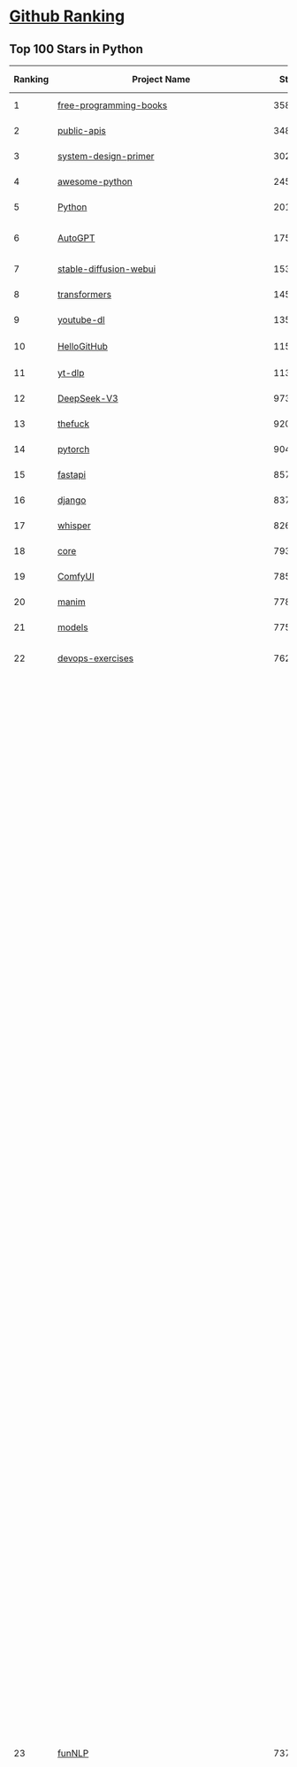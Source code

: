 [Github Ranking](../README.md)
==========

## Top 100 Stars in Python

| Ranking | Project Name | Stars | Forks | Language | Open Issues | Description | Last Commit |
| ------- | ------------ | ----- | ----- | -------- | ----------- | ----------- | ----------- |
| 1 | [free-programming-books](https://github.com/EbookFoundation/free-programming-books) | 358499 | 63472 | Python | 30 | :books: Freely available programming books | 2025-06-01T19:20:36Z |
| 2 | [public-apis](https://github.com/public-apis/public-apis) | 348481 | 36636 | Python | 6 | A collective list of free APIs | 2025-05-20T15:56:34Z |
| 3 | [system-design-primer](https://github.com/donnemartin/system-design-primer) | 302269 | 50089 | Python | 240 | Learn how to design large-scale systems. Prep for the system design interview.  Includes Anki flashcards. | 2025-05-21T11:13:33Z |
| 4 | [awesome-python](https://github.com/vinta/awesome-python) | 245215 | 25738 | Python | 0 | An opinionated list of awesome Python frameworks, libraries, software and resources. | 2024-08-11T17:10:18Z |
| 5 | [Python](https://github.com/TheAlgorithms/Python) | 201003 | 46825 | Python | 67 | All Algorithms implemented in Python | 2025-05-31T21:11:46Z |
| 6 | [AutoGPT](https://github.com/Significant-Gravitas/AutoGPT) | 175784 | 45742 | Python | 141 | AutoGPT is the vision of accessible AI for everyone, to use and to build on. Our mission is to provide the tools, so that you can focus on what matters. | 2025-06-01T23:25:30Z |
| 7 | [stable-diffusion-webui](https://github.com/AUTOMATIC1111/stable-diffusion-webui) | 153074 | 28479 | Python | 2341 | Stable Diffusion web UI | 2025-05-03T06:17:03Z |
| 8 | [transformers](https://github.com/huggingface/transformers) | 145067 | 29191 | Python | 1053 | 🤗 Transformers: State-of-the-art Machine Learning for Pytorch, TensorFlow, and JAX. | 2025-06-01T20:14:38Z |
| 9 | [youtube-dl](https://github.com/ytdl-org/youtube-dl) | 135905 | 10349 | Python | 3649 | Command-line program to download videos from YouTube.com and other video sites | 2025-05-04T11:53:05Z |
| 10 | [HelloGitHub](https://github.com/521xueweihan/HelloGitHub) | 115154 | 10308 | Python | 183 | :octocat: 分享 GitHub 上有趣、入门级的开源项目。Share interesting, entry-level open source projects on GitHub. | 2025-05-28T01:27:55Z |
| 11 | [yt-dlp](https://github.com/yt-dlp/yt-dlp) | 113888 | 8976 | Python | 1567 | A feature-rich command-line audio/video downloader | 2025-06-01T23:20:29Z |
| 12 | [DeepSeek-V3](https://github.com/deepseek-ai/DeepSeek-V3) | 97332 | 15820 | Python | 38 | None | 2025-04-09T01:50:40Z |
| 13 | [thefuck](https://github.com/nvbn/thefuck) | 92072 | 3697 | Python | 281 | Magnificent app which corrects your previous console command. | 2024-07-19T14:56:13Z |
| 14 | [pytorch](https://github.com/pytorch/pytorch) | 90465 | 24307 | Python | 15111 | Tensors and Dynamic neural networks in Python with strong GPU acceleration | 2025-06-02T04:04:04Z |
| 15 | [fastapi](https://github.com/fastapi/fastapi) | 85786 | 7414 | Python | 51 | FastAPI framework, high performance, easy to learn, fast to code, ready for production | 2025-06-01T12:12:04Z |
| 16 | [django](https://github.com/django/django) | 83749 | 32610 | Python | 0 | The Web framework for perfectionists with deadlines. | 2025-05-28T13:22:28Z |
| 17 | [whisper](https://github.com/openai/whisper) | 82622 | 9982 | Python | 0 | Robust Speech Recognition via Large-Scale Weak Supervision | 2025-05-13T18:22:39Z |
| 18 | [core](https://github.com/home-assistant/core) | 79382 | 33868 | Python | 2504 | :house_with_garden: Open source home automation that puts local control and privacy first. | 2025-06-01T19:55:51Z |
| 19 | [ComfyUI](https://github.com/comfyanonymous/ComfyUI) | 78580 | 8651 | Python | 2305 | The most powerful and modular diffusion model GUI, api and backend with a graph/nodes interface. | 2025-06-02T00:10:38Z |
| 20 | [manim](https://github.com/3b1b/manim) | 77800 | 6712 | Python | 443 | Animation engine for explanatory math videos | 2025-03-20T19:00:35Z |
| 21 | [models](https://github.com/tensorflow/models) | 77537 | 45597 | Python | 1073 | Models and examples built with TensorFlow | 2025-05-30T23:13:19Z |
| 22 | [devops-exercises](https://github.com/bregman-arie/devops-exercises) | 76238 | 17022 | Python | 35 | Linux, Jenkins, AWS, SRE, Prometheus, Docker, Python, Ansible, Git, Kubernetes, Terraform, OpenStack, SQL, NoSQL, Azure, GCP, DNS, Elastic, Network, Virtualization. DevOps Interview Questions | 2025-04-24T19:36:05Z |
| 23 | [funNLP](https://github.com/fighting41love/funNLP) | 73780 | 14863 | Python | 33 | 中英文敏感词、语言检测、中外手机/电话归属地/运营商查询、名字推断性别、手机号抽取、身份证抽取、邮箱抽取、中日文人名库、中文缩写库、拆字词典、词汇情感值、停用词、反动词表、暴恐词表、繁简体转换、英文模拟中文发音、汪峰歌词生成器、职业名称词库、同义词库、反义词库、否定词库、汽车品牌词库、汽车零件词库、连续英文切割、各种中文词向量、公司名字大全、古诗词库、IT词库、财经词库、成语词库、地名词库、历史名人词库、诗词词库、医学词库、饮食词库、法律词库、汽车词库、动物词库、中文聊天语料、中文谣言数据、百度中文问答数据集、句子相似度匹配算法集合、bert资源、文本生成&摘要相关工具、cocoNLP信息抽取工具、国内电话号码正则匹配、清华大学XLORE:中英文跨语言百科知识图谱、清华大学人工智能技术系列报告、自然语言生成、NLU太难了系列、自动对联数据及机器人、用户名黑名单列表、罪名法务名词及分类模型、微信公众号语料、cs224n深度学习自然语言处理课程、中文手写汉字识别、中文自然语言处理 语料/数据集、变量命名神器、分词语料库+代码、任务型对话英文数据集、ASR 语音数据集 + 基于深度学习的中文语音识别系统、笑声检测器、Microsoft多语言数字/单位/如日期时间识别包、中华新华字典数据库及api(包括常用歇后语、成语、词语和汉字)、文档图谱自动生成、SpaCy 中文模型、Common Voice语音识别数据集新版、神经网络关系抽取、基于bert的命名实体识别、关键词(Keyphrase)抽取包pke、基于医疗领域知识图谱的问答系统、基于依存句法与语义角色标注的事件三元组抽取、依存句法分析4万句高质量标注数据、cnocr：用来做中文OCR的Python3包、中文人物关系知识图谱项目、中文nlp竞赛项目及代码汇总、中文字符数据、speech-aligner: 从“人声语音”及其“语言文本”产生音素级别时间对齐标注的工具、AmpliGraph: 知识图谱表示学习(Python)库：知识图谱概念链接预测、Scattertext 文本可视化(python)、语言/知识表示工具：BERT & ERNIE、中文对比英文自然语言处理NLP的区别综述、Synonyms中文近义词工具包、HarvestText领域自适应文本挖掘工具（新词发现-情感分析-实体链接等）、word2word：(Python)方便易用的多语言词-词对集：62种语言/3,564个多语言对、语音识别语料生成工具：从具有音频/字幕的在线视频创建自动语音识别(ASR)语料库、构建医疗实体识别的模型（包含词典和语料标注）、单文档非监督的关键词抽取、Kashgari中使用gpt-2语言模型、开源的金融投资数据提取工具、文本自动摘要库TextTeaser: 仅支持英文、人民日报语料处理工具集、一些关于自然语言的基本模型、基于14W歌曲知识库的问答尝试--功能包括歌词接龙and已知歌词找歌曲以及歌曲歌手歌词三角关系的问答、基于Siamese bilstm模型的相似句子判定模型并提供训练数据集和测试数据集、用Transformer编解码模型实现的根据Hacker News文章标题自动生成评论、用BERT进行序列标记和文本分类的模板代码、LitBank：NLP数据集——支持自然语言处理和计算人文学科任务的100部带标记英文小说语料、百度开源的基准信息抽取系统、虚假新闻数据集、Facebook: LAMA语言模型分析，提供Transformer-XL/BERT/ELMo/GPT预训练语言模型的统一访问接口、CommonsenseQA：面向常识的英文QA挑战、中文知识图谱资料、数据及工具、各大公司内部里大牛分享的技术文档 PDF 或者 PPT、自然语言生成SQL语句（英文）、中文NLP数据增强（EDA）工具、英文NLP数据增强工具 、基于医药知识图谱的智能问答系统、京东商品知识图谱、基于mongodb存储的军事领域知识图谱问答项目、基于远监督的中文关系抽取、语音情感分析、中文ULMFiT-情感分析-文本分类-语料及模型、一个拍照做题程序、世界各国大规模人名库、一个利用有趣中文语料库 qingyun 训练出来的中文聊天机器人、中文聊天机器人seqGAN、省市区镇行政区划数据带拼音标注、教育行业新闻语料库包含自动文摘功能、开放了对话机器人-知识图谱-语义理解-自然语言处理工具及数据、中文知识图谱：基于百度百科中文页面-抽取三元组信息-构建中文知识图谱、masr: 中文语音识别-提供预训练模型-高识别率、Python音频数据增广库、中文全词覆盖BERT及两份阅读理解数据、ConvLab：开源多域端到端对话系统平台、中文自然语言处理数据集、基于最新版本rasa搭建的对话系统、基于TensorFlow和BERT的管道式实体及关系抽取、一个小型的证券知识图谱/知识库、复盘所有NLP比赛的TOP方案、OpenCLaP：多领域开源中文预训练语言模型仓库、UER：基于不同语料+编码器+目标任务的中文预训练模型仓库、中文自然语言处理向量合集、基于金融-司法领域(兼有闲聊性质)的聊天机器人、g2pC：基于上下文的汉语读音自动标记模块、Zincbase 知识图谱构建工具包、诗歌质量评价/细粒度情感诗歌语料库、快速转化「中文数字」和「阿拉伯数字」、百度知道问答语料库、基于知识图谱的问答系统、jieba_fast 加速版的jieba、正则表达式教程、中文阅读理解数据集、基于BERT等最新语言模型的抽取式摘要提取、Python利用深度学习进行文本摘要的综合指南、知识图谱深度学习相关资料整理、维基大规模平行文本语料、StanfordNLP 0.2.0：纯Python版自然语言处理包、NeuralNLP-NeuralClassifier：腾讯开源深度学习文本分类工具、端到端的封闭域对话系统、中文命名实体识别：NeuroNER vs. BertNER、新闻事件线索抽取、2019年百度的三元组抽取比赛：“科学空间队”源码、基于依存句法的开放域文本知识三元组抽取和知识库构建、中文的GPT2训练代码、ML-NLP - 机器学习(Machine Learning)NLP面试中常考到的知识点和代码实现、nlp4han:中文自然语言处理工具集(断句/分词/词性标注/组块/句法分析/语义分析/NER/N元语法/HMM/代词消解/情感分析/拼写检查、XLM：Facebook的跨语言预训练语言模型、用基于BERT的微调和特征提取方法来进行知识图谱百度百科人物词条属性抽取、中文自然语言处理相关的开放任务-数据集-当前最佳结果、CoupletAI - 基于CNN+Bi-LSTM+Attention 的自动对对联系统、抽象知识图谱、MiningZhiDaoQACorpus - 580万百度知道问答数据挖掘项目、brat rapid annotation tool: 序列标注工具、大规模中文知识图谱数据：1.4亿实体、数据增强在机器翻译及其他nlp任务中的应用及效果、allennlp阅读理解:支持多种数据和模型、PDF表格数据提取工具 、 Graphbrain：AI开源软件库和科研工具，目的是促进自动意义提取和文本理解以及知识的探索和推断、简历自动筛选系统、基于命名实体识别的简历自动摘要、中文语言理解测评基准，包括代表性的数据集&基准模型&语料库&排行榜、树洞 OCR 文字识别 、从包含表格的扫描图片中识别表格和文字、语声迁移、Python口语自然语言处理工具集(英文)、 similarity：相似度计算工具包，java编写、海量中文预训练ALBERT模型 、Transformers 2.0 、基于大规模音频数据集Audioset的音频增强 、Poplar：网页版自然语言标注工具、图片文字去除，可用于漫画翻译 、186种语言的数字叫法库、Amazon发布基于知识的人-人开放领域对话数据集 、中文文本纠错模块代码、繁简体转换 、 Python实现的多种文本可读性评价指标、类似于人名/地名/组织机构名的命名体识别数据集 、东南大学《知识图谱》研究生课程(资料)、. 英文拼写检查库 、 wwsearch是企业微信后台自研的全文检索引擎、CHAMELEON：深度学习新闻推荐系统元架构 、 8篇论文梳理BERT相关模型进展与反思、DocSearch：免费文档搜索引擎、 LIDA：轻量交互式对话标注工具 、aili - the fastest in-memory index in the East 东半球最快并发索引 、知识图谱车音工作项目、自然语言生成资源大全 、中日韩分词库mecab的Python接口库、中文文本摘要/关键词提取、汉字字符特征提取器 (featurizer)，提取汉字的特征（发音特征、字形特征）用做深度学习的特征、中文生成任务基准测评 、中文缩写数据集、中文任务基准测评 - 代表性的数据集-基准(预训练)模型-语料库-baseline-工具包-排行榜、PySS3：面向可解释AI的SS3文本分类器机器可视化工具 、中文NLP数据集列表、COPE - 格律诗编辑程序、doccano：基于网页的开源协同多语言文本标注工具 、PreNLP：自然语言预处理库、简单的简历解析器，用来从简历中提取关键信息、用于中文闲聊的GPT2模型：GPT2-chitchat、基于检索聊天机器人多轮响应选择相关资源列表(Leaderboards、Datasets、Papers)、(Colab)抽象文本摘要实现集锦(教程 、词语拼音数据、高效模糊搜索工具、NLP数据增广资源集、微软对话机器人框架 、 GitHub Typo Corpus：大规模GitHub多语言拼写错误/语法错误数据集、TextCluster：短文本聚类预处理模块 Short text cluster、面向语音识别的中文文本规范化、BLINK：最先进的实体链接库、BertPunc：基于BERT的最先进标点修复模型、Tokenizer：快速、可定制的文本词条化库、中文语言理解测评基准，包括代表性的数据集、基准(预训练)模型、语料库、排行榜、spaCy 医学文本挖掘与信息提取 、 NLP任务示例项目代码集、 python拼写检查库、chatbot-list - 行业内关于智能客服、聊天机器人的应用和架构、算法分享和介绍、语音质量评价指标(MOSNet, BSSEval, STOI, PESQ, SRMR)、 用138GB语料训练的法文RoBERTa预训练语言模型 、BERT-NER-Pytorch：三种不同模式的BERT中文NER实验、无道词典 - 有道词典的命令行版本，支持英汉互查和在线查询、2019年NLP亮点回顾、 Chinese medical dialogue data 中文医疗对话数据集 、最好的汉字数字(中文数字)-阿拉伯数字转换工具、 基于百科知识库的中文词语多词义/义项获取与特定句子词语语义消歧、awesome-nlp-sentiment-analysis - 情感分析、情绪原因识别、评价对象和评价词抽取、LineFlow：面向所有深度学习框架的NLP数据高效加载器、中文医学NLP公开资源整理 、MedQuAD：(英文)医学问答数据集、将自然语言数字串解析转换为整数和浮点数、Transfer Learning in Natural Language Processing (NLP) 、面向语音识别的中文/英文发音辞典、Tokenizers：注重性能与多功能性的最先进分词器、CLUENER 细粒度命名实体识别 Fine Grained Named Entity Recognition、 基于BERT的中文命名实体识别、中文谣言数据库、NLP数据集/基准任务大列表、nlp相关的一些论文及代码, 包括主题模型、词向量(Word Embedding)、命名实体识别(NER)、文本分类(Text Classificatin)、文本生成(Text Generation)、文本相似性(Text Similarity)计算等，涉及到各种与nlp相关的算法，基于keras和tensorflow 、Python文本挖掘/NLP实战示例、 Blackstone：面向非结构化法律文本的spaCy pipeline和NLP模型通过同义词替换实现文本“变脸” 、中文 预训练 ELECTREA 模型: 基于对抗学习 pretrain Chinese Model 、albert-chinese-ner - 用预训练语言模型ALBERT做中文NER 、基于GPT2的特定主题文本生成/文本增广、开源预训练语言模型合集、多语言句向量包、编码、标记和实现：一种可控高效的文本生成方法、 英文脏话大列表 、attnvis：GPT2、BERT等transformer语言模型注意力交互可视化、CoVoST：Facebook发布的多语种语音-文本翻译语料库，包括11种语言(法语、德语、荷兰语、俄语、西班牙语、意大利语、土耳其语、波斯语、瑞典语、蒙古语和中文)的语音、文字转录及英文译文、Jiagu自然语言处理工具 - 以BiLSTM等模型为基础，提供知识图谱关系抽取 中文分词 词性标注 命名实体识别 情感分析 新词发现 关键词 文本摘要 文本聚类等功能、用unet实现对文档表格的自动检测，表格重建、NLP事件提取文献资源列表 、 金融领域自然语言处理研究资源大列表、CLUEDatasetSearch - 中英文NLP数据集：搜索所有中文NLP数据集，附常用英文NLP数据集 、medical_NER - 中文医学知识图谱命名实体识别 、(哈佛)讲因果推理的免费书、知识图谱相关学习资料/数据集/工具资源大列表、Forte：灵活强大的自然语言处理pipeline工具集 、Python字符串相似性算法库、PyLaia：面向手写文档分析的深度学习工具包、TextFooler：针对文本分类/推理的对抗文本生成模块、Haystack：灵活、强大的可扩展问答(QA)框架、中文关键短语抽取工具 | 2024-05-10T07:38:24Z |
| 24 | [Deep-Live-Cam](https://github.com/hacksider/Deep-Live-Cam) | 70206 | 9921 | Python | 81 | real time face swap and one-click video deepfake with only a single image | 2025-06-01T04:05:04Z |
| 25 | [screenshot-to-code](https://github.com/abi/screenshot-to-code) | 70055 | 8649 | Python | 100 | Drop in a screenshot and convert it to clean code (HTML/Tailwind/React/Vue) | 2025-05-30T19:59:43Z |
| 26 | [flask](https://github.com/pallets/flask) | 69655 | 16454 | Python | 3 | The Python micro framework for building web applications. | 2025-05-20T16:30:06Z |
| 27 | [d2l-zh](https://github.com/d2l-ai/d2l-zh) | 69639 | 11655 | Python | 0 | 《动手学深度学习》：面向中文读者、能运行、可讨论。中英文版被70多个国家的500多所大学用于教学。 | 2024-07-30T09:32:19Z |
| 28 | [gpt_academic](https://github.com/binary-husky/gpt_academic) | 68632 | 8349 | Python | 258 | 为GPT/GLM等LLM大语言模型提供实用化交互接口，特别优化论文阅读/润色/写作体验，模块化设计，支持自定义快捷按钮&函数插件，支持Python和C++等项目剖析&自译解功能，PDF/LaTex论文翻译&总结功能，支持并行问询多种LLM模型，支持chatglm3等本地模型。接入通义千问, deepseekcoder, 讯飞星火, 文心一言, llama2, rwkv, claude2, moss等。 | 2025-05-06T14:19:12Z |
| 29 | [awesome-machine-learning](https://github.com/josephmisiti/awesome-machine-learning) | 68278 | 14930 | Python | 0 | A curated list of awesome Machine Learning frameworks, libraries and software. | 2025-05-26T14:46:18Z |
| 30 | [langflow](https://github.com/langflow-ai/langflow) | 67775 | 6678 | Python | 411 | Langflow is a powerful tool for building and deploying AI-powered agents and workflows. | 2025-06-01T17:46:11Z |
| 31 | [cpython](https://github.com/python/cpython) | 67312 | 32053 | Python | 7212 | The Python programming language | 2025-06-01T15:35:58Z |
| 32 | [sherlock](https://github.com/sherlock-project/sherlock) | 65819 | 7564 | Python | 95 | Hunt down social media accounts by username across social networks | 2025-05-06T09:55:10Z |
| 33 | [PayloadsAllTheThings](https://github.com/swisskyrepo/PayloadsAllTheThings) | 65752 | 15410 | Python | 0 | A list of useful payloads and bypass for Web Application Security and Pentest/CTF | 2025-05-22T20:33:07Z |
| 34 | [ansible](https://github.com/ansible/ansible) | 65213 | 24025 | Python | 558 | Ansible is a radically simple IT automation platform that makes your applications and systems easier to deploy and maintain. Automate everything from code deployment to network configuration to cloud management, in a language that approaches plain English, using SSH, with no agents to install on remote systems. https://docs.ansible.com. | 2025-05-30T22:12:45Z |
| 35 | [gpt4free](https://github.com/xtekky/gpt4free) | 64366 | 13647 | Python | 14 | The official gpt4free repository \| various collection of powerful language models \| o4, o3 and deepseek r1, gpt-4.1, gemini 2.5 | 2025-05-31T10:15:38Z |
| 36 | [new-pac](https://github.com/Alvin9999/new-pac) | 63133 | 10000 | Python | 425 | 翻墙-科学上网、自由上网、免费科学上网、免费翻墙、fanqiang、油管youtube/视频下载、软件、VPN、一键翻墙浏览器，vps一键搭建翻墙服务器脚本/教程，免费shadowsocks/ss/ssr/v2ray/goflyway账号/节点，翻墙梯子，电脑、手机、iOS、安卓、windows、Mac、Linux、路由器翻墙、科学上网、youtube视频下载、youtube油管镜像/免翻墙网站、美区apple id共享账号、翻墙-科学上网-梯子 | 2025-06-02T03:55:56Z |
| 37 | [keras](https://github.com/keras-team/keras) | 63067 | 19587 | Python | 249 | Deep Learning for humans | 2025-06-02T01:45:40Z |
| 38 | [scikit-learn](https://github.com/scikit-learn/scikit-learn) | 62208 | 25887 | Python | 1590 | scikit-learn: machine learning in Python | 2025-06-01T03:58:45Z |
| 39 | [browser-use](https://github.com/browser-use/browser-use) | 62116 | 6972 | Python | 399 | 🌐 Make websites accessible for AI agents. Automate tasks online with ease. | 2025-06-01T15:31:06Z |
| 40 | [annotated_deep_learning_paper_implementations](https://github.com/labmlai/annotated_deep_learning_paper_implementations) | 60850 | 6146 | Python | 31 | 🧑‍🏫 60+ Implementations/tutorials of deep learning papers with side-by-side notes 📝; including transformers (original, xl, switch, feedback, vit, ...), optimizers (adam, adabelief, sophia, ...), gans(cyclegan, stylegan2, ...), 🎮 reinforcement learning (ppo, dqn), capsnet, distillation, ... 🧠 | 2024-08-24T09:18:59Z |
| 41 | [open-interpreter](https://github.com/OpenInterpreter/open-interpreter) | 59571 | 5069 | Python | 219 | A natural language interface for computers | 2025-04-23T07:18:30Z |
| 42 | [localstack](https://github.com/localstack/localstack) | 59141 | 4158 | Python | 251 | 💻 A fully functional local AWS cloud stack. Develop and test your cloud & Serverless apps offline | 2025-05-31T01:16:08Z |
| 43 | [llama](https://github.com/meta-llama/llama) | 58313 | 9781 | Python | 434 | Inference code for Llama models | 2025-01-26T21:42:26Z |
| 44 | [markitdown](https://github.com/microsoft/markitdown) | 58243 | 3004 | Python | 205 | Python tool for converting files and office documents to Markdown. | 2025-05-28T22:22:20Z |
| 45 | [OpenHands](https://github.com/All-Hands-AI/OpenHands) | 57059 | 6443 | Python | 229 | 🙌 OpenHands: Code Less, Make More | 2025-06-02T02:48:59Z |
| 46 | [MetaGPT](https://github.com/FoundationAgents/MetaGPT) | 56050 | 6688 | Python | 32 | 🌟 The Multi-Agent Framework: First AI Software Company, Towards Natural Language Programming | 2025-05-16T13:18:18Z |
| 47 | [private-gpt](https://github.com/zylon-ai/private-gpt) | 55959 | 7488 | Python | 247 | Interact with your documents using the power of GPT, 100% privately, no data leaks | 2024-11-13T19:30:32Z |
| 48 | [you-get](https://github.com/soimort/you-get) | 55657 | 9756 | Python | 0 | :arrow_double_down: Dumb downloader that scrapes the web | 2025-04-27T15:33:25Z |
| 49 | [scrapy](https://github.com/scrapy/scrapy) | 55420 | 10825 | Python | 453 | Scrapy, a fast high-level web crawling & scraping framework for Python. | 2025-05-30T07:33:17Z |
| 50 | [face_recognition](https://github.com/ageitgey/face_recognition) | 54837 | 13614 | Python | 771 | The world's simplest facial recognition api for Python and the command line | 2024-08-21T06:22:36Z |
| 51 | [Real-Time-Voice-Cloning](https://github.com/CorentinJ/Real-Time-Voice-Cloning) | 54370 | 8991 | Python | 202 | Clone a voice in 5 seconds to generate arbitrary speech in real-time | 2025-05-30T11:41:05Z |
| 52 | [gpt-engineer](https://github.com/AntonOsika/gpt-engineer) | 54259 | 7153 | Python | 24 | CLI platform to experiment with codegen. Precursor to: https://lovable.dev | 2025-05-14T10:15:10Z |
| 53 | [faceswap](https://github.com/deepfakes/faceswap) | 54045 | 13408 | Python | 31 | Deepfakes Software For All | 2025-05-21T16:58:55Z |
| 54 | [yolov5](https://github.com/ultralytics/yolov5) | 54040 | 16945 | Python | 241 | YOLOv5 🚀 in PyTorch > ONNX > CoreML > TFLite | 2025-05-20T20:08:20Z |
| 55 | [openpilot](https://github.com/commaai/openpilot) | 54015 | 9782 | Python | 129 | openpilot is an operating system for robotics. Currently, it upgrades the driver assistance system on 300+ supported cars. | 2025-06-02T03:31:33Z |
| 56 | [requests](https://github.com/psf/requests) | 52916 | 9474 | Python | 196 | A simple, yet elegant, HTTP library. | 2025-06-01T18:07:17Z |
| 57 | [hackingtool](https://github.com/Z4nzu/hackingtool) | 52631 | 5672 | Python | 51 | ALL IN ONE Hacking Tool For Hackers | 2025-03-03T15:17:19Z |
| 58 | [rich](https://github.com/Textualize/rich) | 52220 | 1839 | Python | 210 | Rich is a Python library for rich text and beautiful formatting in the terminal. | 2025-05-19T17:03:50Z |
| 59 | [LLaMA-Factory](https://github.com/hiyouga/LLaMA-Factory) | 51301 | 6202 | Python | 480 | Unified Efficient Fine-Tuning of 100+ LLMs & VLMs (ACL 2024) | 2025-05-31T19:54:55Z |
| 60 | [servers](https://github.com/modelcontextprotocol/servers) | 50612 | 5797 | Python | 204 | Model Context Protocol Servers | 2025-06-01T13:24:18Z |
| 61 | [grok-1](https://github.com/xai-org/grok-1) | 50295 | 8352 | Python | 0 | Grok open release | 2024-08-30T04:17:25Z |
| 62 | [PaddleOCR](https://github.com/PaddlePaddle/PaddleOCR) | 49871 | 8272 | Python | 125 | Awesome multilingual OCR toolkits based on PaddlePaddle (practical ultra lightweight OCR system, support 80+ languages recognition, provide data annotation and synthesis tools, support training and deployment among server, mobile, embedded and IoT devices) | 2025-06-01T10:32:19Z |
| 63 | [vllm](https://github.com/vllm-project/vllm) | 48661 | 7714 | Python | 1860 | A high-throughput and memory-efficient inference and serving engine for LLMs | 2025-06-02T03:30:41Z |
| 64 | [professional-programming](https://github.com/charlax/professional-programming) | 47654 | 3788 | Python | 0 | A collection of learning resources for curious software engineers | 2025-05-31T16:11:00Z |
| 65 | [big-list-of-naughty-strings](https://github.com/minimaxir/big-list-of-naughty-strings) | 47197 | 2156 | Python | 69 | The Big List of Naughty Strings is a list of strings which have a high probability of causing issues when used as user-input data. | 2024-04-18T03:26:59Z |
| 66 | [GPT-SoVITS](https://github.com/RVC-Boss/GPT-SoVITS) | 47036 | 5177 | Python | 820 | 1 min voice data can also be used to train a good TTS model! (few shot voice cloning) | 2025-05-29T09:04:30Z |
| 67 | [30-Days-Of-Python](https://github.com/Asabeneh/30-Days-Of-Python) | 46604 | 8899 | Python | 53 | 30 days of Python programming challenge is a step-by-step guide to learn the Python programming language in 30 days. This challenge may take more than100 days, follow your own pace.  These videos may help too: https://www.youtube.com/channel/UC7PNRuno1rzYPb1xLa4yktw | 2025-03-19T15:23:18Z |
| 68 | [OpenManus](https://github.com/FoundationAgents/OpenManus) | 46351 | 8101 | Python | 438 | No fortress, purely open ground.  OpenManus is Coming. | 2025-05-27T09:28:08Z |
| 69 | [pandas](https://github.com/pandas-dev/pandas) | 45585 | 18547 | Python | 3637 | Flexible and powerful data analysis / manipulation library for Python, providing labeled data structures similar to R data.frame objects, statistical functions, and much more | 2025-05-30T21:06:07Z |
| 70 | [autogen](https://github.com/microsoft/autogen) | 45389 | 6865 | Python | 505 | A programming framework for agentic AI 🤖 PyPi: autogen-agentchat Discord: https://aka.ms/autogen-discord Office Hour: https://aka.ms/autogen-officehour | 2025-05-30T17:20:31Z |
| 71 | [Fooocus](https://github.com/lllyasviel/Fooocus) | 45158 | 7066 | Python | 207 | Focus on prompting and generating | 2025-01-24T10:55:35Z |
| 72 | [crawl4ai](https://github.com/unclecode/crawl4ai) | 44739 | 4212 | Python | 131 | 🚀🤖 Crawl4AI: Open-source LLM Friendly Web Crawler & Scraper. Don't be shy, join here: https://discord.gg/jP8KfhDhyN | 2025-05-28T08:18:00Z |
| 73 | [text-generation-webui](https://github.com/oobabooga/text-generation-webui) | 43801 | 5642 | Python | 2533 | A Gradio web UI for Large Language Models with support for multiple inference backends. | 2025-06-02T02:44:49Z |
| 74 | [odoo](https://github.com/odoo/odoo) | 43316 | 28039 | Python | 3179 | Odoo. Open Source Apps To Grow Your Business. | 2025-06-02T01:22:59Z |
| 75 | [llama_index](https://github.com/run-llama/llama_index) | 42026 | 5998 | Python | 244 | LlamaIndex is the leading framework for building LLM-powered agents over your data. | 2025-06-02T01:17:33Z |
| 76 | [OpenBB](https://github.com/OpenBB-finance/OpenBB) | 41821 | 3753 | Python | 40 | Investment Research for Everyone, Everywhere. | 2025-05-31T05:25:05Z |
| 77 | [nanoGPT](https://github.com/karpathy/nanoGPT) | 41589 | 6919 | Python | 223 | The simplest, fastest repository for training/finetuning medium-sized GPTs. | 2024-12-09T23:53:04Z |
| 78 | [ultralytics](https://github.com/ultralytics/ultralytics) | 41513 | 8032 | Python | 416 | Ultralytics YOLO11 🚀 | 2025-06-02T03:32:02Z |
| 79 | [python-patterns](https://github.com/faif/python-patterns) | 41465 | 7009 | Python | 11 | A collection of design patterns/idioms in Python | 2025-05-07T15:49:35Z |
| 80 | [stablediffusion](https://github.com/Stability-AI/stablediffusion) | 41061 | 5247 | Python | 248 | High-Resolution Image Synthesis with Latent Diffusion Models | 2024-10-10T21:28:57Z |
| 81 | [ChatGLM-6B](https://github.com/THUDM/ChatGLM-6B) | 41060 | 5219 | Python | 556 | ChatGLM-6B: An Open Bilingual Dialogue Language Model \| 开源双语对话语言模型 | 2024-06-27T04:05:25Z |
| 82 | [sentry](https://github.com/getsentry/sentry) | 41004 | 4360 | Python | 2162 | Developer-first error tracking and performance monitoring | 2025-06-01T23:17:08Z |
| 83 | [diagrams](https://github.com/mingrammer/diagrams) | 40935 | 2628 | Python | 310 | :art: Diagram as Code for prototyping cloud system architectures | 2025-05-11T08:48:47Z |
| 84 | [ColossalAI](https://github.com/hpcaitech/ColossalAI) | 40926 | 4522 | Python | 427 | Making large AI models cheaper, faster and more accessible | 2025-06-02T03:31:45Z |
| 85 | [ailearning](https://github.com/apachecn/ailearning) | 40915 | 11564 | Python | 2 | AiLearning：数据分析+机器学习实战+线性代数+PyTorch+NLTK+TF2 | 2024-11-12T16:21:55Z |
| 86 | [TTS](https://github.com/coqui-ai/TTS) | 40432 | 5197 | Python | 14 | 🐸💬 - a deep learning toolkit for Text-to-Speech, battle-tested in research and production | 2024-08-16T12:07:14Z |
| 87 | [airflow](https://github.com/apache/airflow) | 40355 | 15103 | Python | 1126 | Apache Airflow - A platform to programmatically author, schedule, and monitor workflows | 2025-06-01T20:28:30Z |
| 88 | [black](https://github.com/psf/black) | 40285 | 2580 | Python | 338 | The uncompromising Python code formatter | 2025-05-29T21:10:30Z |
| 89 | [unsloth](https://github.com/unslothai/unsloth) | 39801 | 3144 | Python | 957 | Finetune Qwen3, Llama 4, TTS, DeepSeek-R1 & Gemma 3 LLMs 2x faster with 70% less memory! 🦥 | 2025-06-01T11:19:12Z |
| 90 | [streamlit](https://github.com/streamlit/streamlit) | 39653 | 3479 | Python | 1083 | Streamlit — A faster way to build and share data apps. | 2025-06-01T09:32:30Z |
| 91 | [freqtrade](https://github.com/freqtrade/freqtrade) | 39441 | 7806 | Python | 31 | Free, open source crypto trading bot | 2025-06-02T03:40:08Z |
| 92 | [cheat.sh](https://github.com/chubin/cheat.sh) | 39437 | 1816 | Python | 123 | the only cheat sheet you need | 2025-02-01T13:32:00Z |
| 93 | [mitmproxy](https://github.com/mitmproxy/mitmproxy) | 39312 | 4199 | Python | 326 | An interactive TLS-capable intercepting HTTP proxy for penetration testers and software developers. | 2025-06-01T22:42:10Z |
| 94 | [bert](https://github.com/google-research/bert) | 39189 | 9675 | Python | 791 | TensorFlow code and pre-trained models for BERT | 2024-07-23T23:39:41Z |
| 95 | [Deep-Learning-Papers-Reading-Roadmap](https://github.com/floodsung/Deep-Learning-Papers-Reading-Roadmap) | 39031 | 7349 | Python | 52 | Deep Learning papers reading roadmap for anyone who are eager to learn this amazing tech! | 2022-11-27T13:18:32Z |
| 96 | [FastChat](https://github.com/lm-sys/FastChat) | 38681 | 4715 | Python | 830 | An open platform for training, serving, and evaluating large language models. Release repo for Vicuna and Chatbot Arena. | 2025-05-21T10:15:24Z |
| 97 | [DeepSpeed](https://github.com/deepspeedai/DeepSpeed) | 38679 | 4406 | Python | 1066 | DeepSpeed is a deep learning optimization library that makes distributed training and inference easy, efficient, and effective. | 2025-05-31T13:26:29Z |
| 98 | [gradio](https://github.com/gradio-app/gradio) | 38347 | 2927 | Python | 450 | Build and share delightful machine learning apps, all in Python. 🌟 Star to support our work! | 2025-05-30T23:32:07Z |
| 99 | [quivr](https://github.com/QuivrHQ/quivr) | 37916 | 3639 | Python | 4 | Opiniated RAG for integrating GenAI in your apps 🧠   Focus on your product rather than the RAG. Easy integration in existing products with customisation!  Any LLM: GPT4, Groq, Llama. Any Vectorstore: PGVector, Faiss. Any Files. Anyway you want.  | 2025-05-27T10:38:00Z |
| 100 | [chatgpt-on-wechat](https://github.com/zhayujie/chatgpt-on-wechat) | 37402 | 9263 | Python | 287 | 基于大模型搭建的聊天机器人，同时支持 微信公众号、企业微信应用、飞书、钉钉 等接入，可选择GPT4.1/GPT-4o/GPT-o1/ DeepSeek/Claude/文心一言/讯飞星火/通义千问/ Gemini/GLM-4/Kimi/LinkAI，能处理文本、语音和图片，访问操作系统和互联网，支持基于自有知识库进行定制企业智能客服。 | 2025-05-30T09:06:57Z |

